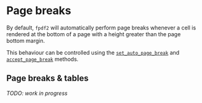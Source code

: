 # Page breaks #

By default, `fpdf2` will automatically perform page breaks whenever a cell is rendered at the bottom of a page
with a height greater than the page bottom margin.

This behaviour can be controlled using the
[`set_auto_page_break`](https://pyfpdf.github.io/fpdf2/reference/set_auto_page_break.html)
and
[`accept_page_break`](https://pyfpdf.github.io/fpdf2/reference/accept_page_break.html)
methods.


## Page breaks & tables ##

_TODO: work in progress_
